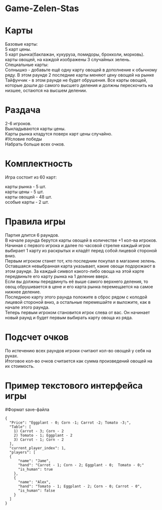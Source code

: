 # Game-Zelen-Stas

# Карты
  Базовые карты:<br />
    5 карт цены. <br />
    5 карт рынка(баклажан, кукуруза, помидоры, брокколи, морковь).<br />
    карты овощей, на каждой изображены 3 случайных зелень.<br />
  Специальные карты:<br />
    Солнышко - добавьте ещё одну карту овощей в дополнение к обычному ряду. В этом раунде 2 последние карты меняют цену овощей на рынке<br />
    Тайфунчик - в этом раунде не будет обрушения. Все карты овощей, которые дошли до самого высшего деления и должны перескочить на низшее, остаются на высшем делении.<br />
# Раздача
  2-6 игроков.<br />
  Выкладываются карты цены.<br />
  Карты рынка кладутся поверх карт цены случайно.<br />
#Условие победы<br />
  Набрать больше всех очков.<br />


# Комплектность
  Игра состоит из 60 карт:<br />
  
  карты рынка - 5 шт.<br />
  карты цены - 5 шт.<br />
  карты овощей - 48 шт.<br />
  особые карты - 2 шт.<br />
# Правила игры
Партия длится 6 раундов.<br />
В начале раунда берутся карты овощей в количестве +1 кол-ва игроков.<br />
Начиная с первого игрока и далее по часовой стрелке каждый игрок выбирает 1 карту из раскрытых и кладёт перед собой лицевой стороной вниз.<br />
Первым игроком станет тот, кто последним покупал в магазине зелень.<br />
Оставшаяся невыбранная карта указывает, какие овощи подорожают в этом раунде. За каждый символ какого-либо овоща на этой карте передвиньте его карту рынка на 1 деление вверх.<br /> Если вы должны передвинуть её выше самого верхнего деления, то овощ обрушивается в цене и его карта рынка перемещается на самое нижнее деление.<br />
Последнюю карту этого раунда положите в сброс рядом с колодой лицевой стороной вниз, а остальные перемешайте и выложите, как в начале этого раунда.<br /> Теперь первым игроком становится игрок слева от вас. Он начинает новый раунд и будет первым выбирать карту овоща из ряда.<br />
# Подсчет очков
По истечению всех раундов игроки считают кол-во овощей у себя на руках.<br />
Итоговое кол-во очков считается как сумма произведений овощей на их стоимость.<br />

# Пример текстового интерфейса игры<br />


#Формат save-файла <br />
```
{
  "Price": "Eggplant - 0; Corn -1; Carrot -2; Tomato -3;",
  "Table": [
    1) Carrot - 3; Corn - 2
    2) Tomato - 1; Eggplant - 2
    3) Carrot - 1; Corn - 2
  ],
  "current_player_index": 1,
  "players": [
  {
      "name": "Jame",
      "hand": "Carrot - 1; Corn - 2; Eggplant - 0;  Tomato - 0;"
      "is_human": true
    },
    {
      "name": "Alex",
      "hand": "Tomato - 1; Eggplant - 2; Corn - 0; Carrot - 0",
      "is_human": false
    }
  ]
}
